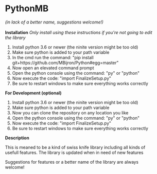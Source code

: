 <h1>PythonMB</h1>
<i>(in lack of a better name, suggestions welcome!)</i>
<br>
<br>
<b>Installation</b>
<i>Only install using these instructions if you're not going to edit the library</i>
<ol>
  <li>Install python 3.6 or newer (the ninite version might be too old)</li>
  <li>Make sure python is added to your path variable</li>
  <li>In the cmd run the command: "pip install git+https://github.com/MBijron/Python#egg=master"</li>
  <li>Now open an elevated command prompt</li>
  <li>Open the python console using the command: "py" or "python"</li>
  <li>Now execute the code: "import FinalizeSetup.py"</li>
  <li>Be sure to restart windows to make sure everything works correctly</li>
</ol>
<b>For Development (optional)</b>
<ol>
  <li>Install python 3.6 or newer (the ninite version might be too old)</li>
  <li>Make sure python is added to your path variable</li>
  <li>Now you can clone the repository on any location you like</li>
  <li>Open the python console using the command: "py" or "python"</li>
  <li>Now execute the code: "import FinalizeSetup.py"</li>
  <li>Be sure to restart windows to make sure everything works correctly</li>
</ol>
<b>Description</b>
<p>This is meaned to be a kind of swiss knife library including all kinds of usefull features. The library is updated when in need of new features</p>
<p>Suggestions for features or a better name of the library are always welcome!</p>
